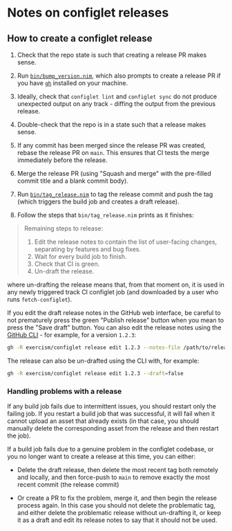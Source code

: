 # Notes on configlet releases

## How to create a configlet release

1. Check that the repo state is such that creating a release PR makes sense.

1. Run [`bin/bump_version.nim`][bump_version], which also prompts to create a release PR if you have [`gh`][gh] installed on your machine.

1. Ideally, check that `configlet lint` and `configlet sync` do not produce unexpected output on any track - diffing the output from the previous release.

1. Double-check that the repo is in a state such that a release makes sense.

1. If any commit has been merged since the release PR was created, rebase the release PR on `main`.
   This ensures that CI tests the merge immediately before the release.

1. Merge the release PR (using "Squash and merge" with the pre-filled commit title and a blank commit body).

1. Run [`bin/tag_release.nim`][tag_release] to tag the release commit and push the tag (which triggers the build job and creates a draft release).

1. Follow the steps that `bin/tag_release.nim` prints as it finishes:

> Remaining steps to release:
>
> 1. Edit the release notes to contain the list of user-facing changes,
>    separating by features and bug fixes.
> 2. Wait for every build job to finish.
> 3. Check that CI is green.
> 4. Un-draft the release.

where un-drafting the release means that, from that moment on, it is used in any newly triggered track CI configlet job (and downloaded by a user who runs `fetch-configlet`).

If you edit the draft release notes in the GitHub web interface, be careful to not prematurely press the green "Publish release" button when you mean to press the "Save draft" button.
You can also edit the release notes using the [GitHub CLI][gh] - for example, for a version `1.2.3`:

```sh
gh -R exercism/configlet release edit 1.2.3 --notes-file /path/to/release_notes.md
```

The release can also be un-drafted using the CLI with, for example:

```sh
gh -R exercism/configlet release edit 1.2.3 --draft=false
```

### Handling problems with a release

If any build job fails due to intermittent issues, you should restart only the failing job.
If you restart a build job that was successful, it will fail when it cannot upload an asset that already exists (in that case, you should manually delete the corresponding asset from the release and then restart the job).

If a build job fails due to a genuine problem in the configlet codebase, or you no longer want to create a release at this time, you can either:

- Delete the draft release, then delete the most recent tag both remotely and locally, and then force-push to `main` to remove exactly the most recent commit (the release commit)

- Or create a PR to fix the problem, merge it, and then begin the release process again.
  In this case you should not delete the problematic tag, and either delete the problematic release without un-drafting it, or keep it as a draft and edit its release notes to say that it should not be used.

[bump_version]: https://github.com/exercism/configlet/blob/main/bin/bump_version.nim
[gh]: https://github.com/cli/cli
[tag_release]: https://github.com/exercism/configlet/blob/main/bin/tag_release.nim
